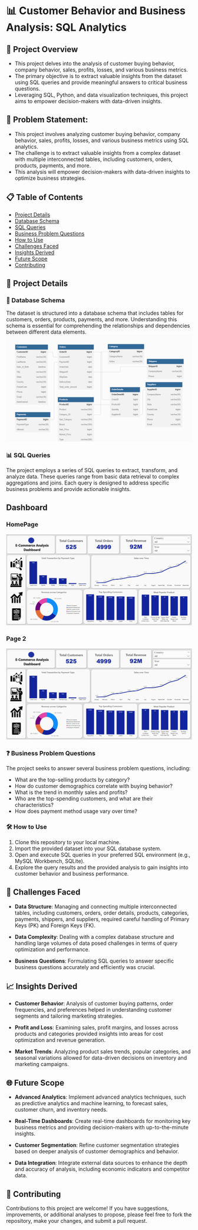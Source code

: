 # 📊 Customer Behavior and Business Analysis: SQL Analytics

## 🌟 Project Overview

* This project delves into the analysis of customer buying behavior, company behavior, sales, profits, losses, and various business metrics. 
* The primary objective is to extract valuable insights from the dataset using SQL queries and provide meaningful answers to critical business questions. 
* Leveraging SQL, Python, and data visualization techniques, this project aims to empower decision-makers with data-driven insights.

## 🚀 Problem Statement:
- This project involves analyzing customer buying behavior, company behavior, sales, profits, losses, and various business metrics using SQL analytics.
- The challenge is to extract valuable insights from a complex dataset with multiple interconnected tables, including customers, orders, products, payments, and more.
- This analysis will empower decision-makers with data-driven insights to optimize business strategies.

## 📋 Table of Contents

- [Project Details](#project-details)
- [Database Schema](#database-schema)
- [SQL Queries](#sql-queries)
- [Business Problem Questions](#business-problem-questions)
- [How to Use](#how-to-use)
- [Challenges Faced](#challenges-faced)
- [Insights Derived](#insights-derived)
- [Future Scope](#future-scope)
- [Contributing](#contributing)


## 📁 Project Details

### 💼 Database Schema

The dataset is structured into a database schema that includes tables for customers, orders, products, payments, and more. 
Understanding this schema is essential for comprehending the relationships and dependencies between different data elements.
![alt text](https://github.com/mayurpaunikar7/customer-behavior-sql-analytics/blob/main/SCHEMA/Customer_Database_Schema.JPG.png)

### 📊 SQL Queries

The project employs a series of SQL queries to extract, transform, and analyze data. 
These queries range from basic data retrieval to complex aggregations and joins. 
Each query is designed to address specific business problems and provide actionable insights.

## Dashboard
### HomePage
![alt text](https://github.com/mayurpaunikar7/customer-behavior-sql-analytics/blob/main/SCHEMA/Dashboard%20Home%20Page.jpeg)

### Page 2
![alt text](https://github.com/mayurpaunikar7/customer-behavior-sql-analytics/blob/main/SCHEMA/Dashboard%20Home%20Page.jpeg)

### ❓ Business Problem Questions

The project seeks to answer several business problem questions, including:
- What are the top-selling products by category?
- How do customer demographics correlate with buying behavior?
- What is the trend in monthly sales and profits?
- Who are the top-spending customers, and what are their characteristics?
- How does payment method usage vary over time?

### 🛠️ How to Use

1. Clone this repository to your local machine.
2. Import the provided dataset into your SQL database system.
3. Open and execute SQL queries in your preferred SQL environment (e.g., MySQL Workbench, SQLite).
4. Explore the query results and the provided analysis to gain insights into customer behavior and business performance.

## 🤔 Challenges Faced

- **Data Structure**: Managing and connecting multiple interconnected tables, including customers, orders, order details, products, categories, payments, shippers, and suppliers, required careful handling of Primary Keys (PK) and Foreign Keys (FK).

- **Data Complexity**: Dealing with a complex database structure and handling large volumes of data posed challenges in terms of query optimization and performance.

- **Business Questions**: Formulating SQL queries to answer specific business questions accurately and efficiently was crucial.

## 📈 Insights Derived

- **Customer Behavior**: Analysis of customer buying patterns, order frequencies, and preferences helped in understanding customer segments and tailoring marketing strategies.

- **Profit and Loss**: Examining sales, profit margins, and losses across products and categories provided insights into areas for cost optimization and revenue generation.

- **Market Trends**: Analyzing product sales trends, popular categories, and seasonal variations allowed for data-driven decisions on inventory and marketing campaigns.

## 🌐 Future Scope

- **Advanced Analytics**: Implement advanced analytics techniques, such as predictive analytics and machine learning, to forecast sales, customer churn, and inventory needs.

- **Real-Time Dashboards**: Create real-time dashboards for monitoring key business metrics and providing decision-makers with up-to-the-minute insights.

- **Customer Segmentation**: Refine customer segmentation strategies based on deeper analysis of customer demographics and behavior.

- **Data Integration**: Integrate external data sources to enhance the depth and accuracy of analysis, including economic indicators and competitor data.

## 🤝 Contributing

Contributions to this project are welcome! If you have suggestions, improvements, or additional analyses to propose, 
please feel free to fork the repository, make your changes, and submit a pull request.

